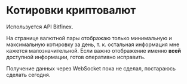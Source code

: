 # Котировки криптовалют

Используется API Bitfinex.

На странице валютной пары отображаю только минимальную и максимальную котировку за день, т. к. остальная 
информация мне кажется малозначительной. Если важно отображение именно __всей__ доступной информации, 
готов оперативно исправить.

Получение данных через WebSocket пока не сделал, постараюсь сделать сегодня.